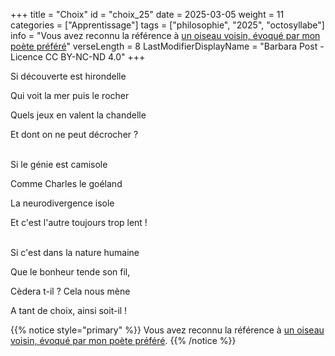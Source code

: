 +++
title = "Choix"
id = "choix_25"
date = 2025-03-05
weight = 11
categories = ["Apprentissage"]
tags = ["philosophie", "2025", "octosyllabe"]
info = "Vous avez reconnu la référence à [un oiseau voisin, évoqué par mon poète préféré](https://www.google.com/search?q=baudelaire+l%27albatros)"
verseLength = 8
LastModifierDisplayName = "Barbara Post - Licence CC BY-NC-ND 4.0"
+++

Si découverte est hirondelle

Qui voit la mer puis le rocher

Quels jeux en valent la chandelle

Et dont on ne peut décrocher ?

 \
Si le génie est camisole

Comme Charles le goéland

La neurodivergence isole

Et c'est l'autre toujours trop lent !

 \
Si c'est dans la nature humaine

Que le bonheur tende son fil,

Cèdera t-il ? Cela nous mène

A tant de choix, ainsi soit-il !

{{% notice style="primary" %}}
Vous avez reconnu la référence à [un oiseau voisin, évoqué par mon poète préféré](https://www.google.com/search?q=baudelaire+l%27albatros).
{{% /notice %}}
